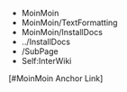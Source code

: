 * MoinMoin
 * MoinMoin/TextFormatting
 * MoinMoin/InstallDocs
 * ../InstallDocs
 * /SubPage
 * Self:InterWiki
 
[#MoinMoin Anchor Link]
